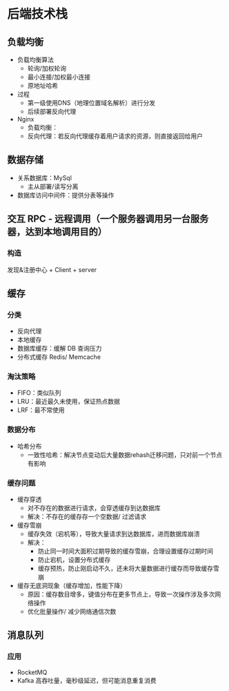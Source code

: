 # 后端技术栈

## 负载均衡

- 负载均衡算法
  - 轮询/加权轮询
  - 最小连接/加权最小连接
  - 原地址哈希
- 过程
  - 第一级使用DNS（地理位置域名解析）进行分发
  - 后续部署反向代理
- Nginx
  - 负载均衡：
  - 反向代理：若反向代理缓存着用户请求的资源，则直接返回给用户

## 数据存储

- 关系数据库：MySql
  - 主从部署/读写分离
- 数据库访问中间件：提供分表等操作

## 交互 RPC - 远程调用（一个服务器调用另一台服务器，达到本地调用目的）

### 构造

发现&注册中心 + Client + server

## 缓存

### 分类

- 反向代理
- 本地缓存
- 数据库缓存：缓解 DB 查询压力
- 分布式缓存 Redis/ Memcache

### 淘汰策略

- FIFO：类似队列
- LRU：最近最久未使用，保证热点数据
- LRF：最不常使用

### 数据分布

- 哈希分布
  - 一致性哈希：解决节点变动后大量数据rehash迁移问题，只对前一个节点有影响

### 缓存问题

- 缓存穿透
  - 对不存在的数据进行请求，会穿透缓存到达数据库
  - 解决：不存在的缓存存一个空数据/ 过滤请求
- 缓存雪崩
  - 缓存失效（宕机等），导致大量请求到达数据库，进而数据库崩溃
  - 解决：
    - 防止同一时间大面积过期导致的缓存雪崩，合理设置缓存过期时间
    - 防止宕机，设置分布式缓存
    - 缓存预热，防止刚启动不久，还未将大量数据进行缓存而导致缓存雪崩
- 缓存无底洞现象（缓存增加，性能下降）
  - 原因：缓存数目增多，键值分布在更多节点上，导致一次操作涉及多次网络操作
  - 优化批量操作/ 减少网络通信次数

## 消息队列

### 应用

- RocketMQ
- Kafka 高吞吐量，毫秒级延迟，但可能消息重复消费
